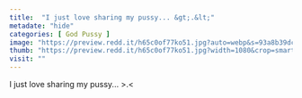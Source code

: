 ```yaml
---
title:  "I just love sharing my pussy... &gt;.&lt;"
metadate: "hide"
categories: [ God Pussy ]
image: "https://preview.redd.it/h65c0of77ko51.jpg?auto=webp&s=93a8b39dc2c9235324a68ed5212fea61c4e430cb"
thumb: "https://preview.redd.it/h65c0of77ko51.jpg?width=1080&crop=smart&auto=webp&s=aca02fc75131d67246f9280385c8d782d40e2555"
visit: ""
---
```

I just love sharing my pussy... &gt;.&lt;
